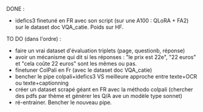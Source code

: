 DONE :
- idefics3 finetuné en FR avec son script (sur une A100 : QLoRA + FA2) sur le dataset doc VQA_catie. Poids sur HF.

TO DO (dans l'ordre) :
- faire un vrai dataset d'évaluation triplets (page, questionb, réponse)
- avoir un mécanisme qui dit si les réponses : "le prix est 22e", "22 euros" et "cela coûte 22 euros" sont les mêmes ou pas.
- finetuner ColPali en Fr (avec le dataset doc VQA_catie)
- bencher le pipe colpali+idefics3 VS meilleure approche entre texte+OCR ou texte+captionning
- créer un dataset scrapé géant en FR avec la méthodo colpali (chercher des pdfs par thème et générer les Q/A ave un modèle type sonnet)
- ré-entrainer. Bencher le nouveau pipe.
